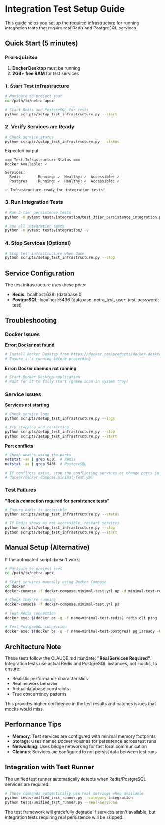 # Integration Test Setup Guide

This guide helps you set up the required infrastructure for running integration tests that require real Redis and PostgreSQL services.

## Quick Start (5 minutes)

### Prerequisites

1. **Docker Desktop** must be running
2. **2GB+ free RAM** for test services

### 1. Start Test Infrastructure

```bash
# Navigate to project root
cd /path/to/netra-apex

# Start Redis and PostgreSQL for tests
python scripts/setup_test_infrastructure.py --start
```

### 2. Verify Services are Ready

```bash
# Check service status
python scripts/setup_test_infrastructure.py --status
```

Expected output:
```
=== Test Infrastructure Status ===
Docker Available: ✓

Services:
  Redis        Running: ✓  Healthy: ✓  Accessible: ✓
  Postgres     Running: ✓  Healthy: ✓  Accessible: ✓

✅ Infrastructure ready for integration tests!
```

### 3. Run Integration Tests

```bash
# Run 3-tier persistence tests
python -m pytest tests/integration/test_3tier_persistence_integration.py -v

# Run all integration tests
python -m pytest tests/integration/ -v
```

### 4. Stop Services (Optional)

```bash
# Stop test infrastructure when done
python scripts/setup_test_infrastructure.py --stop
```

## Service Configuration

The test infrastructure uses these ports:

- **Redis**: localhost:6381 (database 0)
- **PostgreSQL**: localhost:5436 (database: netra_test, user: test, password: test)

## Troubleshooting

### Docker Issues

**Error: Docker not found**
```bash
# Install Docker Desktop from https://docker.com/products/docker-desktop
# Ensure it's running before proceeding
```

**Error: Docker daemon not running**
```bash
# Start Docker Desktop application
# Wait for it to fully start (green icon in system tray)
```

### Service Issues

**Services not starting**
```bash
# Check service logs
python scripts/setup_test_infrastructure.py --logs

# Try stopping and restarting
python scripts/setup_test_infrastructure.py --stop
python scripts/setup_test_infrastructure.py --start
```

**Port conflicts**
```bash
# Check what's using the ports
netstat -an | grep 6381  # Redis
netstat -an | grep 5436  # PostgreSQL

# If conflicts exist, stop the conflicting services or change ports in:
# docker/docker-compose.minimal-test.yml
```

### Test Failures

**"Redis connection required for persistence tests"**
```bash
# Ensure Redis is accessible
python scripts/setup_test_infrastructure.py --status

# If Redis shows as not accessible, restart services
python scripts/setup_test_infrastructure.py --stop
python scripts/setup_test_infrastructure.py --start
```

## Manual Setup (Alternative)

If the automated script doesn't work:

```bash
# Navigate to project root
cd /path/to/netra-apex

# Start services manually using Docker Compose
cd docker
docker-compose -f docker-compose.minimal-test.yml up -d minimal-test-redis minimal-test-postgres

# Check they're running
docker-compose -f docker-compose.minimal-test.yml ps

# Test Redis connection
docker exec $(docker ps -q -f name=minimal-test-redis) redis-cli ping

# Test PostgreSQL connection
docker exec $(docker ps -q -f name=minimal-test-postgres) pg_isready -U test
```

## Architecture Note

These tests follow the CLAUDE.md mandate: **"Real Services Required"**. Integration tests use actual Redis and PostgreSQL instances, not mocks, to ensure:

- Realistic performance characteristics
- Real network behavior
- Actual database constraints
- True concurrency patterns

This provides higher confidence in the test results and catches issues that mocks would miss.

## Performance Tips

- **Memory**: Test services are configured with minimal memory footprints
- **Storage**: Uses named Docker volumes for persistence across test runs
- **Networking**: Uses bridge networking for fast local communication
- **Cleanup**: Services are configured to not persist data between test runs

## Integration with Test Runner

The unified test runner automatically detects when Redis/PostgreSQL services are required:

```bash
# These commands automatically use real services when available
python tests/unified_test_runner.py --category integration
python tests/unified_test_runner.py --real-services
```

The test framework will gracefully degrade if services aren't available, but integration tests requiring real persistence will be skipped.